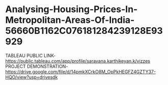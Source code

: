 # Analysing-Housing-Prices-In-Metropolitan-Areas-Of-India-56660B1162C076181284239128E93929
TABLEAU PUBLIC LINK-https://public.tableau.com/app/profile/saravana.karthikeyan.k/vizzes
PROJECT DEMONSTRATION-https://drive.google.com/file/d/14pmkXCrkO8M_OpPkHEGFZ4GZTY37-HQO/view?usp=drivesdk
